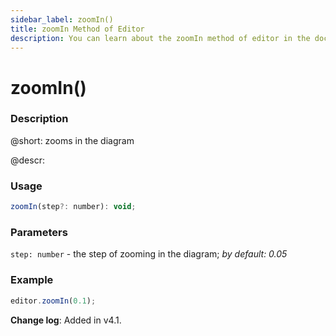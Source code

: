 ```yaml
---
sidebar_label: zoomIn()
title: zoomIn Method of Editor
description: You can learn about the zoomIn method of editor in the documentation of the DHTMLX JavaScript Diagram library. Browse developer guides and API reference, try out code examples and live demos, and download a free 30-day evaluation version of DHTMLX Diagram.
---
```


# zoomIn()

### Description

@short: zooms in the diagram

@descr:

### Usage

~~~js
zoomIn(step?: number): void;
~~~

### Parameters

`step: number` - the step of zooming in the diagram; *by default: 0.05*

### Example

~~~js
editor.zoomIn(0.1);
~~~

**Change log**: Added in v4.1.
